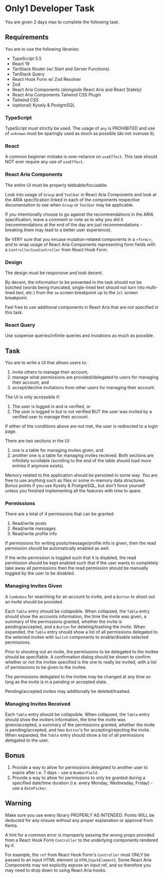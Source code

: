 # Only1 Developer Task

You are given 2 days max to complete the following task.

## Requirements

You are to use the following libraries:

- TypeScript 5.5
- React 19
- TanStack Router (w/ Start and Server Functions)
- TanStack Query
- React Hook Form w/ Zod Resolver
- Zod
- React Aria Components (alongside React Aria and React Stately)
- React Aria Components Tailwind CSS Plugin
- Tailwind CSS
- (optional) Kysely & PostgreSQL

### TypeScript

TypeScript must strictly be used. The usage of `any` is PROHIBITED and use of `unknown` must be sparingly used as much as possible (do not overuse it).

### React

A common beginner mistake is over-reliance on `useEffect`. This task should NOT ever require any use of `useEffect`.

### React Aria Components

The entire UI must be properly tabbable/focusable.

Look into usage of `Group` and `Toolbar` in React Aria Components and look at the ARIA specification linked in each of the components respective documentation to see when `Group` or `Toolbar` may be applicable.

If you intentionally choose to go against the recommendations in the ARIA specification, leave a comment or note as to why you did it (recommendations at the end of the day are just recommendations - breaking them may lead to a better user experience).

Be VERY sure that you encase mutation-related components in a `<form/>`, and to wrap usage of React Aria Components representing form fields with a `Controller`/`useController` from React Hook Form.

### Design

The design must be responsive and look decent.

By decent, the information to be presented in the task should not be botched (words being truncated, single-lined text should not turn into multi-lined text, etc.) from the `sm` screen breakpoint up to the `2xl` screen breakpoint.

Feel free to use additional components in React Aria that are not specified in this task.

### React Query

Use suspense queries/infinite queries and mutations as much as possible.

## Task

You are to write a UI that allows users to:

1. invite others to manage their account,
2. manage what permissions are provided/delegated to users for managing their account, and
3. accept/decline invitations from other users for managing their account.

The UI is only accessible if:

1. The user is logged in and is verified, or
2. The user is logged in but is not verified BUT the user was invited by a verified user to manage their account.

If either of the conditions above are not met, the user is redirected to a login page.

There are two sections in the UI:

1. one is a table for managing invites given, and
2. another one is a table for managing invites received. Both sections are infinitely scrollable (scrolling to the end of the table should load more entries if anymore exists).

Memory related to the application should be persisted in some way. You are free to use anything such as files or some in-memory data structures. Bonus points if you use Kysely & PostgreSQL, but don't force yourself unless you finished implementing all the features with time to spare.

### Permissions

There are a total of 4 permissions that can be granted.

1. Read/write posts
2. Read/write messages
3. Read/write profile info

If permissions for writing posts/message/profile info is given, then the read permission should be automatically enabled as well.

If the write permission is toggled such that it is disabled, the read permission should be kept enabled such that if the user wants to completely take away all permissions then the read permission should be manually toggled by the user to be disabled.

### Managing Invites Given

A `Combobox` for searching for an account to invite, and a `Button` to shoot out an invite should be provided.

Each `Table` entry should be collapsible. When collapsed, the `Table` entry should show the accounts information, the time the invite was given, a summary of the permissions granted, whether the invite is pending/accepted, and a `Button` for deleting/trashing the invite. When expanded, the `Table` entry should show a list of all permissions delegated to the selected invitee with `Switch` components to enable/disable selected permissions.

Prior to shooting out an invite, the permissions to be delegated to the invitee should be specifiable. A confirmation dialog should be shown to confirm whether or not the invitee specified is the one to really be invited, with a list of permissions to be given to the invitee.

The permissions delegated to the invitee may be changed at any time so long as the invite is in a pending or accepted state.

Pending/accepted invites may additionally be deleted/trashed.

### Managing Invites Received

Each `Table` entry should be collapsible. When collapsed, the `Table` entry should show the inviters information, the time the invite was given/accepted, a summary of the permissions granted, whether the invite is pending/accepted, and two `Button`'s for accepting/rejecting the invite. When expanded, the `Table` entry should show a list of all permissions delegated to the user.

## Bonus

1. Provide a way to allow for permissions delegated to another user to expire after i.e. 7 days - use a `NumberField`.
2. Provide a way to allow for permissions to only be granted during a specified date/time duration (i.e. every Monday, Wednesday, Friday) - use a `DatePicker`.

## Warning

Make sure you use every library PROPERLY AS INTENDED. Points WILL be deducted for any misuse without any proper explanation or approval from Kenta.

A hint for a common error is improperly passing the wrong props provided from a React Hook Form `Controller` to the underlying components rendered by it.

For example, the `ref` from React Hook Form's `Controller` must ONLY be passed to an input HTML element (a `HTMLInputElement`). Some React Aria Components may not explicitly expose an input ref, and so therefore you may need to drop down to using React Aria hooks.
